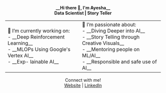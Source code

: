<div align="center">
 <b>__Hi there 👋, I'm Ayesha__</b> </br>
 <b> Data Scientist | Story Teller </b>
</div>
<div align="center">
<table border="0">
<tr>
<td>🔭 I’m currently working on: </br>
 - __Deep Reinforcement Learning__ </br>
 - __MLOPs Using Google's Vertex AI__ </br>
 - __Exp- lainable AI__ </td>

<td>🌱 I’m passionate about: </br>
- __Diving Deeper into AI__ </br>
- __Story Telling through Creative Visuals__ </br>
- __Mentoring people on ML/AI__ </br>
- __Responsible and safe use of AI__ </td>
</tr>
</table>
</div>
<div align="center">
  Connect with me!<br>
  <a href="https://ayeshanasim.github.io">Website</a> | <a href="https://www.linkedin.com/in/ayesha-nasim-b31819b5/">LinkedIn</a>
</div>
